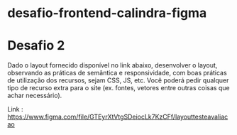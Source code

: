 # desafio-frontend-calindra-figma


# Desafio 2

Dado o layout fornecido disponível no link abaixo, desenvolver o layout, observando as
práticas de semântica e responsividade, com boas práticas de utilização dos recursos, sejam CSS,
JS, etc. Você poderá pedir qualquer tipo de recurso extra para o site (ex. fontes, vetores entre
outras coisas que achar necessário).

Link : https://www.figma.com/file/GTEyrXtVtgSDeiocLk7KzCFf/layouttesteavaliacao
